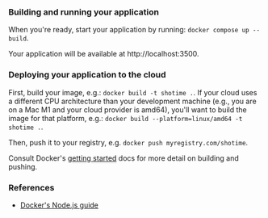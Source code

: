 ### Building and running your application

When you're ready, start your application by running:
`docker compose up --build`.

Your application will be available at http://localhost:3500.

### Deploying your application to the cloud

First, build your image, e.g.: `docker build -t shotime .`.
If your cloud uses a different CPU architecture than your development
machine (e.g., you are on a Mac M1 and your cloud provider is amd64),
you'll want to build the image for that platform, e.g.:
`docker build --platform=linux/amd64 -t shotime .`.

Then, push it to your registry, e.g. `docker push myregistry.com/shotime`.

Consult Docker's [getting started](https://docs.docker.com/go/get-started-sharing/)
docs for more detail on building and pushing.

### References

- [Docker's Node.js guide](https://docs.docker.com/language/nodejs/)
